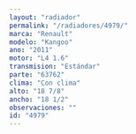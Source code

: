 ```yaml
---
layout: "radiador"
permalink: "/radiadores/4979/"
marca: "Renault"
modelo: "Kangoo"
ano: "2011"
motor: "L4 1.6"
transmision: "Estándar"
parte: "63762"
clima: "Con clima"
alto: "18 7/8"
ancho: "18 1/2"
observaciones: ""
id: "4979"
---
```


